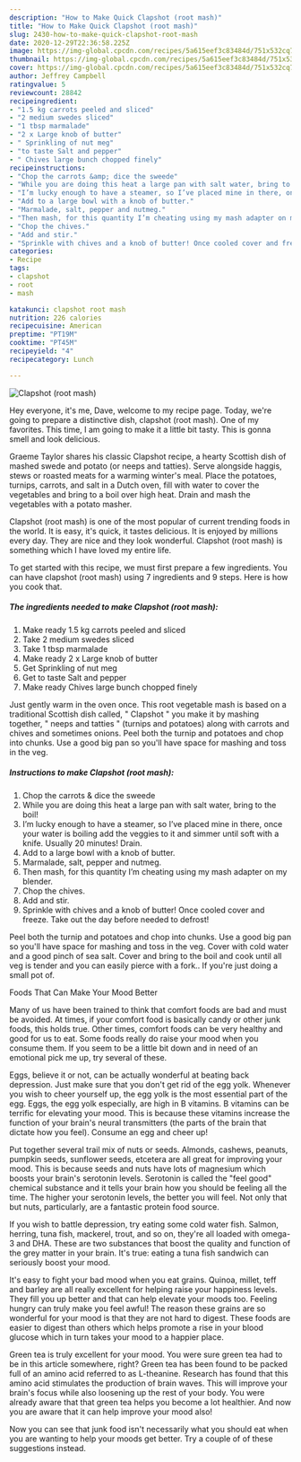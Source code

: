 ```yaml
---
description: "How to Make Quick Clapshot (root mash)"
title: "How to Make Quick Clapshot (root mash)"
slug: 2430-how-to-make-quick-clapshot-root-mash
date: 2020-12-29T22:36:58.225Z
image: https://img-global.cpcdn.com/recipes/5a615eef3c83484d/751x532cq70/clapshot-root-mash-recipe-main-photo.jpg
thumbnail: https://img-global.cpcdn.com/recipes/5a615eef3c83484d/751x532cq70/clapshot-root-mash-recipe-main-photo.jpg
cover: https://img-global.cpcdn.com/recipes/5a615eef3c83484d/751x532cq70/clapshot-root-mash-recipe-main-photo.jpg
author: Jeffrey Campbell
ratingvalue: 5
reviewcount: 28842
recipeingredient:
- "1.5 kg carrots peeled and sliced"
- "2 medium swedes sliced"
- "1 tbsp marmalade"
- "2 x Large knob of butter"
- " Sprinkling of nut meg"
- "to taste Salt and pepper"
- " Chives large bunch chopped finely"
recipeinstructions:
- "Chop the carrots &amp; dice the sweede"
- "While you are doing this heat a large pan with salt water, bring to the boil!"
- "I’m lucky enough to have a steamer, so I’ve placed mine in there, once your water is boiling add the veggies to it and simmer until soft with a knife. Usually 20 minutes! Drain."
- "Add to a large bowl with a knob of butter."
- "Marmalade, salt, pepper and nutmeg."
- "Then mash, for this quantity I’m cheating using my mash adapter on my blender."
- "Chop the chives."
- "Add and stir."
- "Sprinkle with chives and a knob of butter! Once cooled cover and freeze. Take out the day before needed to defrost!"
categories:
- Recipe
tags:
- clapshot
- root
- mash

katakunci: clapshot root mash 
nutrition: 226 calories
recipecuisine: American
preptime: "PT19M"
cooktime: "PT45M"
recipeyield: "4"
recipecategory: Lunch

---
```



![Clapshot (root mash)](https://img-global.cpcdn.com/recipes/5a615eef3c83484d/751x532cq70/clapshot-root-mash-recipe-main-photo.jpg)

Hey everyone, it's me, Dave, welcome to my recipe page. Today, we're going to prepare a distinctive dish, clapshot (root mash). One of my favorites. This time, I am going to make it a little bit tasty. This is gonna smell and look delicious.

Graeme Taylor shares his classic Clapshot recipe, a hearty Scottish dish of mashed swede and potato (or neeps and tatties). Serve alongside haggis, stews or roasted meats for a warming winter&#39;s meal. Place the potatoes, turnips, carrots, and salt in a Dutch oven, fill with water to cover the vegetables and bring to a boil over high heat. Drain and mash the vegetables with a potato masher.

Clapshot (root mash) is one of the most popular of current trending foods in the world. It is easy, it's quick, it tastes delicious. It is enjoyed by millions every day. They are nice and they look wonderful. Clapshot (root mash) is something which I have loved my entire life.


To get started with this recipe, we must first prepare a few ingredients. You can have clapshot (root mash) using 7 ingredients and 9 steps. Here is how you cook that.

<!--inarticleads1-->

##### The ingredients needed to make Clapshot (root mash):

1. Make ready 1.5 kg carrots peeled and sliced
1. Take 2 medium swedes sliced
1. Take 1 tbsp marmalade
1. Make ready 2 x Large knob of butter
1. Get  Sprinkling of nut meg
1. Get to taste Salt and pepper
1. Make ready  Chives large bunch chopped finely


Just gently warm in the oven once. This root vegetable mash is based on a traditional Scottish dish called, &#34; Clapshot &#34; you make it by mashing together, &#34; neeps and tatties &#34; (turnips and potatoes) along with carrots and chives and sometimes onions. Peel both the turnip and potatoes and chop into chunks. Use a good big pan so you&#39;ll have space for mashing and toss in the veg. 

<!--inarticleads2-->

##### Instructions to make Clapshot (root mash):

1. Chop the carrots &amp; dice the sweede
1. While you are doing this heat a large pan with salt water, bring to the boil!
1. I’m lucky enough to have a steamer, so I’ve placed mine in there, once your water is boiling add the veggies to it and simmer until soft with a knife. Usually 20 minutes! Drain.
1. Add to a large bowl with a knob of butter.
1. Marmalade, salt, pepper and nutmeg.
1. Then mash, for this quantity I’m cheating using my mash adapter on my blender.
1. Chop the chives.
1. Add and stir.
1. Sprinkle with chives and a knob of butter! Once cooled cover and freeze. Take out the day before needed to defrost!


Peel both the turnip and potatoes and chop into chunks. Use a good big pan so you&#39;ll have space for mashing and toss in the veg. Cover with cold water and a good pinch of sea salt. Cover and bring to the boil and cook until all veg is tender and you can easily pierce with a fork.. If you&#39;re just doing a small pot of. 

Foods That Can Make Your Mood Better


Many of us have been trained to think that comfort foods are bad and must be avoided. At times, if your comfort food is basically candy or other junk foods, this holds true. Other times, comfort foods can be very healthy and good for us to eat. Some foods really do raise your mood when you consume them. If you seem to be a little bit down and in need of an emotional pick me up, try several of these.

Eggs, believe it or not, can be actually wonderful at beating back depression. Just make sure that you don't get rid of the egg yolk. Whenever you wish to cheer yourself up, the egg yolk is the most essential part of the egg. Eggs, the egg yolk especially, are high in B vitamins. B vitamins can be terrific for elevating your mood. This is because these vitamins increase the function of your brain's neural transmitters (the parts of the brain that dictate how you feel). Consume an egg and cheer up!

Put together several trail mix of nuts or seeds. Almonds, cashews, peanuts, pumpkin seeds, sunflower seeds, etcetera are all great for improving your mood. This is because seeds and nuts have lots of magnesium which boosts your brain's serotonin levels. Serotonin is called the "feel good" chemical substance and it tells your brain how you should be feeling all the time. The higher your serotonin levels, the better you will feel. Not only that but nuts, particularly, are a fantastic protein food source.

If you wish to battle depression, try eating some cold water fish. Salmon, herring, tuna fish, mackerel, trout, and so on, they're all loaded with omega-3 and DHA. These are two substances that boost the quality and function of the grey matter in your brain. It's true: eating a tuna fish sandwich can seriously boost your mood. 

It's easy to fight your bad mood when you eat grains. Quinoa, millet, teff and barley are all really excellent for helping raise your happiness levels. They fill you up better and that can help elevate your moods too. Feeling hungry can truly make you feel awful! The reason these grains are so wonderful for your mood is that they are not hard to digest. These foods are easier to digest than others which helps promote a rise in your blood glucose which in turn takes your mood to a happier place.

Green tea is truly excellent for your mood. You were sure green tea had to be in this article somewhere, right? Green tea has been found to be packed full of an amino acid referred to as L-theanine. Research has found that this amino acid stimulates the production of brain waves. This will improve your brain's focus while also loosening up the rest of your body. You were already aware that that green tea helps you become a lot healthier. And now you are aware that it can help improve your mood also!

Now you can see that junk food isn't necessarily what you should eat when you are wanting to help your moods get better. Try  a  couple of  of  these  suggestions  instead.

